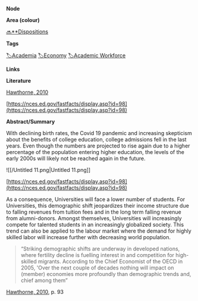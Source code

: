 **Node**

**Area (colour)**

[🔜**Dispositions](https://lean-sphynx-49b.notion.site/Dispositions-643694169fc74442b2bf3aeb9a528712?pvs=21)

**Tags**

[🏷️Academia](https://lean-sphynx-49b.notion.site/Academia-11bd23c278674ec6843b89f1af801c4d?pvs=21) [🏷️Economy](https://lean-sphynx-49b.notion.site/Economy-bf5b68925bd1410a94d40973a3b254e0?pvs=21) [🏷️Academic Workforce](https://lean-sphynx-49b.notion.site/Academic-Workforce-14c2434af32e41c190a68c92b02ddf42?pvs=21)

**Links**

  

**Literature**

[Hawthorne, 2010](https://lean-sphynx-49b.notion.site/Hawthorne-2010-f4d242c649484bcf82f0ada42bcc01e5?pvs=21)

[https://nces.ed.gov/fastfacts/display.asp?id=98](https://nces.ed.gov/fastfacts/display.asp?id=98)

**Abstract/Summary**

With declining birth rates, the Covid 19 pandemic and increasing skepticism about the benefits of college education, college admissions fell in the last years. Even though the numbers are projected to rise again due to a higher percentage of the population entering higher education, the levels of the early 2000s will likely not be reached again in the future.

  

![[/Untitled 11.png|Untitled 11.png]]

[https://nces.ed.gov/fastfacts/display.asp?id=98](https://nces.ed.gov/fastfacts/display.asp?id=98)

As a consequence, Universities will face a lower number of students. For Universities, this demographic shift jeopardizes their income structure due to falling revenues from tuition fees and in the long term falling revenue from alumni-donors. Amongst themselves, Universities will increasingly compete for talented students in an increasingly globalized society. This trend can also be applied to the labour market where the demand for highly skilled labor will increase further with decreasing world population.

  

> “Striking demographic shifts are underway in developed nations, where fertility decline is fuelling interest in and competition for high-skilled migrants. According to the Chief Economist of the OECD in 2005, 'Over the next couple of decades nothing will impact on (member) economies more profoundly than demographic trends and, chief among them”

[Hawthorne, 2010](https://lean-sphynx-49b.notion.site/Hawthorne-2010-f4d242c649484bcf82f0ada42bcc01e5?pvs=21), p. 93